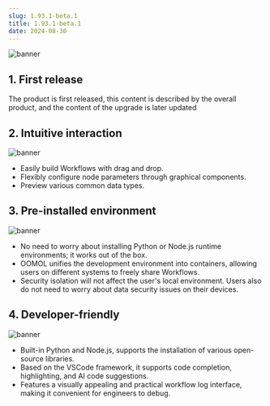 ```yaml
---
slug: 1.93.1-beta.1
title: 1.93.1-beta.1
date: 2024-08-30
---
```


![banner](@site/static/img/oomol_studio.jpg)

<!-- truncate -->

## 1. First release

The product is first released, this content is described by the overall product, and the content of the upgrade is later updated

## 2. Intuitive interaction

![banner](@site/static/img/feature_1.jpg)

- Easily build Workflows with drag and drop.
- Flexibly configure node parameters through graphical components.
- Preview various common data types.

## 3. Pre-installed environment

![banner](@site/static/img/feature_2.jpg)

- No need to worry about installing Python or Node.js runtime environments; it works out of the box.
- OOMOL unifies the development environment into containers, allowing users on different systems to freely share Workflows.
- Security isolation will not affect the user's local environment. Users also do not need to worry about data security issues on their devices.

## 4. Developer-friendly

![banner](@site/static/img/feature_3.jpg)

- Built-in Python and Node.js, supports the installation of various open-source libraries.
- Based on the VSCode framework, it supports code completion, highlighting, and AI code suggestions.
- Features a visually appealing and practical workflow log interface, making it convenient for engineers to debug.

